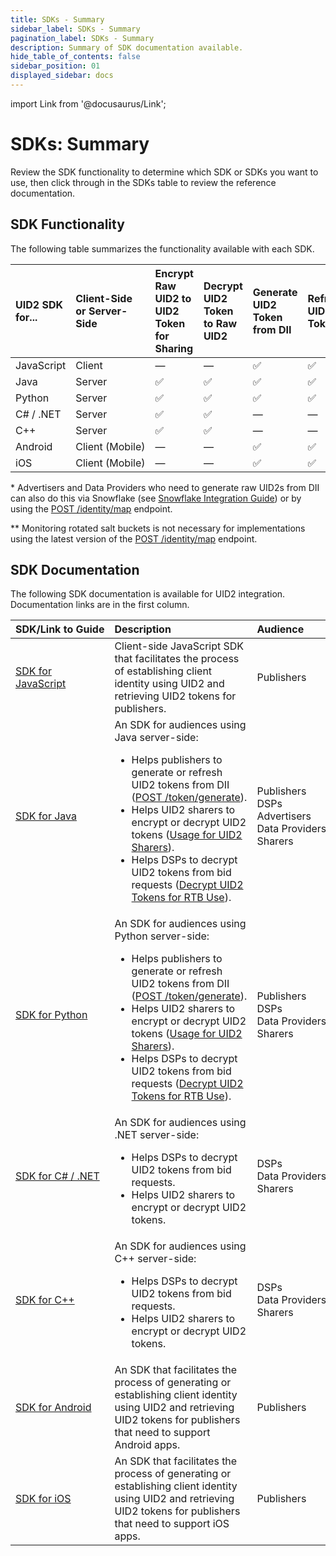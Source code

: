 ```yaml
---
title: SDKs - Summary
sidebar_label: SDKs - Summary
pagination_label: SDKs - Summary
description: Summary of SDK documentation available.
hide_table_of_contents: false
sidebar_position: 01
displayed_sidebar: docs
---
```


import Link from '@docusaurus/Link';

# SDKs: Summary

Review the SDK functionality to determine which SDK or SDKs you want to use, then click through in the SDKs table to review the reference documentation.

## SDK Functionality

The following table summarizes the functionality available with each SDK.

| UID2 SDK for... | Client-Side or Server-Side | Encrypt Raw UID2 to UID2 Token for Sharing | Decrypt UID2 Token to Raw UID2 | Generate UID2 Token from DII | Refresh UID2 Token | Map DII to Raw UID2s&ast; | Monitor Rotated Salt Buckets&ast;&ast; |
| :--- | :--- | :--- | :--- | :--- | :--- | :--- | :--- |
|JavaScript | Client | &#8212; | &#8212; | &#9989; | &#9989; | &#8212; | &#8212; |
|Java | Server | &#9989; | &#9989; | &#9989; | &#9989; | &#9989; | &#8212; |
|Python | Server | &#9989; | &#9989; | &#9989; | &#9989; | &#9989; | &#9989; |
|C# / .NET | Server | &#9989; | &#9989; | &#8212; | &#8212; | &#8212; | &#8212; |
|C++ | Server | &#9989; | &#9989; | &#8212; | &#8212; | &#8212; | &#8212; |
|Android | Client&nbsp;(Mobile) | &#8212; | &#8212; | &#9989; | &#9989; | &#8212; | &#8212; |
|iOS | Client (Mobile) | &#8212; | &#8212; | &#9989;| &#9989; |&#8212; | &#8212; |

&ast; Advertisers and Data Providers who need to generate raw UID2s from DII can also do this via Snowflake (see [Snowflake Integration Guide](../guides/integration-snowflake.md)) or by using the [POST&nbsp;/identity/map](../endpoints/post-identity-map.md) endpoint.

&ast;&ast; Monitoring rotated salt buckets is not necessary for implementations using the latest version of the [POST&nbsp;/identity/map](../endpoints/post-identity-map.md) endpoint.

<!-- &#9989; = Supported | &#8212; = Not Supported -->

## SDK Documentation

The following SDK documentation is available for UID2 integration. Documentation links are in the first column.

| SDK/Link&nbsp;to&nbsp;Guide | Description | Audience
| :--- | :--- | :--- |
| [SDK for JavaScript](sdk-ref-javascript.md) | Client-side JavaScript SDK that facilitates the process of establishing client identity using UID2 and retrieving UID2 tokens for publishers. | Publishers |
| [SDK for Java](sdk-ref-java.md) | An SDK for audiences using Java server-side:<ul><li>Helps publishers to generate or refresh UID2 tokens from <Link href="../ref-info/glossary-uid#gl-dii">DII</Link> ([POST&nbsp;/token/generate](../endpoints/post-token-generate)).</li><li>Helps UID2 sharers to encrypt or decrypt UID2 tokens ([Usage for UID2 Sharers](sdk-ref-java.md#usage-for-uid2-sharers)).</li><li>Helps DSPs to decrypt UID2 tokens from bid requests ([Decrypt UID2 Tokens for RTB Use](guides/dsp-guide.md#decrypt-uid2-tokens-for-rtb-use)).</li></ul> | Publishers<br/>DSPs<br/>Advertisers<br/>Data&nbsp;Providers<br/>Sharers |
| [SDK for Python](sdk-ref-python.md) | An SDK for audiences using Python server-side:<ul><li>Helps publishers to generate or refresh UID2 tokens from <Link href="../ref-info/glossary-uid#gl-dii">DII</Link> ([POST&nbsp;/token/generate](../endpoints/post-token-generate)).</li><li>Helps UID2 sharers to encrypt or decrypt UID2 tokens ([Usage for UID2 Sharers](sdk-ref-python.md#usage-for-uid2-sharers)).</li><li>Helps DSPs to decrypt UID2 tokens from bid requests ([Decrypt UID2 Tokens for RTB Use](guides/dsp-guide.md#decrypt-uid2-tokens-for-rtb-use)).</li></ul> | Publishers<br/>DSPs<br/>Data Providers<br/>Sharers |
| [SDK for C# / .NET](sdk-ref-csharp-dotnet.md) | An SDK for audiences using .NET server-side:<ul><li>Helps DSPs to decrypt UID2 tokens from bid requests.</li><li>Helps UID2 sharers to encrypt or decrypt UID2 tokens.</li></ul> | DSPs<br/>Data Providers<br/>Sharers |
| [SDK for C++](sdk-ref-cplusplus.md) | An SDK for audiences using C++ server-side:<ul><li>Helps DSPs to decrypt UID2 tokens from bid requests.</li><li>Helps UID2 sharers to encrypt or decrypt UID2 tokens.</li></ul> | DSPs<br/>Data Providers<br/>Sharers |
| [SDK for Android](sdk-ref-android.md) |An SDK that facilitates the process of generating or establishing client identity using UID2 and retrieving UID2 tokens for publishers that need to support Android apps. | Publishers |
| [SDK for iOS](sdk-ref-ios.md) | An SDK that facilitates the process of generating or establishing client identity using UID2 and retrieving UID2 tokens for publishers that need to support iOS apps. | Publishers |
